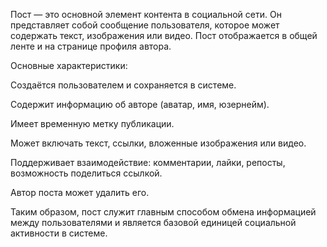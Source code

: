 Пост — это основной элемент контента в социальной сети. Он представляет собой сообщение пользователя, которое может содержать текст, изображения или видео. Пост отображается в общей ленте и на странице профиля автора.

Основные характеристики:

Создаётся пользователем и сохраняется в системе.

Содержит информацию об авторе (аватар, имя, юзернейм).

Имеет временную метку публикации.

Может включать текст, ссылки, вложенные изображения или видео.

Поддерживает взаимодействие: комментарии, лайки, репосты, возможность поделиться ссылкой.

Автор поста может удалить его.

Таким образом, пост служит главным способом обмена информацией между пользователями и является базовой единицей социальной активности в системе.
